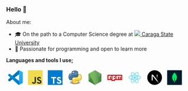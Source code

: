### Hello 👋

About me:

-  🎓 On the path to a Computer Science degree at [<image src="assets/csu.png" style="height: 20px" /> Caraga State University](https://maps.app.goo.gl/5tfByC7Zv5Ja4TpG8)
-  🔮 Passionate for programming and open to learn more

**Languages and tools I use;**

<span>
    <a href="https://code.visualstudio.com/"><img title="Visual Studio Code" height="40" style="padding: 5px;" src="assets/visualstudiocode.png" /></a>
    <a href="https://developer.mozilla.org/en-US/docs/Web/JavaScript"><img title="Javascript" height="40" style="padding: 5px;" src="assets/javascript.png" /></a>
    <a href="https://www.typescriptlang.org/"><img title="Typescript" height="40" style="padding: 5px;" src="assets/typescript.png" /></a>
    <a href="https://docs.python.org/3/"><img title="Python" height="40" style="padding: 5px;" src="assets/python.png" /></a>
    <a href="https://nodejs.org/"><img title="NodeJS" height="40" style="padding: 5px;" src="assets/nodejs.png" /></a>
    <a href="https://www.npmjs.com/"><img title="npm" height="40" style="padding: 5px;" src="assets/npm.png" /></a>
    <a href="https://react.dev/"><img title="ReactJS" height="40" style="padding: 5px;" src="assets/react.png" /></a>
    <a href="https://nextjs.org/"><img title="NextJS" height="40" style="padding: 5px;" src="assets/nextjs.webp" /></a>
    <a href="https://www.mongodb.com/"><img title="MongoDB" height="40" style="padding: 5px;" src="assets/mongodb.png" /></a>
</span>
